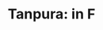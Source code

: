 ---
title: "Tanpura: in F"
description: "Looped tanpura in F shruti for easy practice"
video: https://www.listenonrepeat.com/watch?v=-CPZXSwZLzU
semitone: "false"
order: 3
---